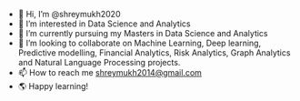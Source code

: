 - 👋 Hi, I’m @shreymukh2020
- 👀 I’m interested in Data Science and Analytics
- 🌱 I’m currently pursuing my Masters in Data Science and Analytics
- 💞️ I’m looking to collaborate on Machine Learning, Deep learning, Predictive modelling, Financial Analytics, Risk Analytics, Graph Analytics and Natural Language Processing projects.
- 📫 How to reach me shreymukh2014@gmail.com
- :earth_americas: Happy learning!
<!---
shreymukh2020/shreymukh2020 is a ✨ special ✨ repository because its `README.md` (this file) appears on your GitHub profile.
You can click the Preview link to take a look at your changes.
--->
